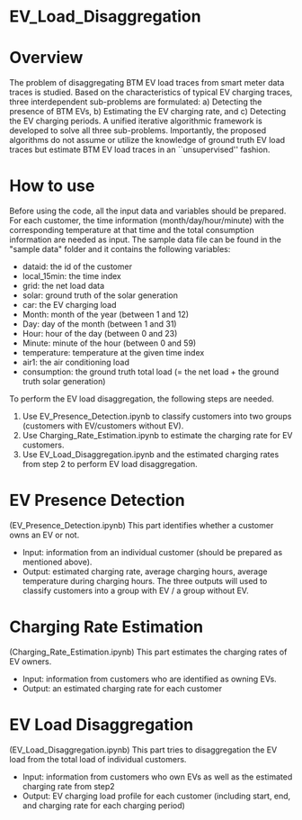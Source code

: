 # EV_Load_Disaggregation
# Overview
The problem of disaggregating BTM EV load traces from smart meter data traces is studied. Based on the characteristics of typical EV charging traces, three interdependent sub-problems are formulated: a) Detecting the presence of BTM EVs, b) Estimating the EV charging rate, and c) Detecting the EV charging periods. A unified iterative algorithmic framework is developed to solve all three sub-problems. Importantly, the proposed algorithms do not assume or utilize the knowledge of ground truth EV load traces but estimate BTM EV load traces in an ``unsupervised'' fashion.

# How to use
Before using the code, all the input data and variables should be prepared. 
For each customer, the time information (month/day/hour/minute) with the corresponding temperature at that time and the total consumption information are needed as input. The sample data file can be found in the "sample data" folder and it contains the following variables:
- dataid: the id of the customer
- local_15min: the time index
- grid: the net load data
- solar: ground truth of the solar generation
- car: the EV charging load
- Month: month of the year (between 1 and 12)
- Day: day of the month (between 1 and 31)
- Hour: hour of the day (between 0 and 23)
- Minute: minute of the hour (between 0 and 59)
- temperature: temperature at the given time index
- air1: the air conditioning load
- consumption: the ground truth total load (= the net load + the ground truth solar generation) 

To perform the EV load disaggregation, the following steps are needed.
1. Use EV_Presence_Detection.ipynb to classify customers into two groups (customers with EV/customers without EV).
2. Use Charging_Rate_Estimation.ipynb to estimate the charging rate for EV customers. 
3. Use EV_Load_Disaggregation.ipynb and the estimated charging rates from step 2 to perform EV load disaggregation.

# EV Presence Detection 
(EV_Presence_Detection.ipynb)
This part identifies whether a customer owns an EV or not. 
- Input: information from an individual customer (should be prepared as mentioned above).
- Output: estimated charging rate, average charging hours, average temperature during charging hours.
The three outputs will used to classify customers into a group with EV / a group without EV. 

# Charging Rate Estimation 
(Charging_Rate_Estimation.ipynb)
This part estimates the charging rates of EV owners.
- Input: information from customers who are identified as owning EVs.
- Output: an estimated charging rate for each customer

# EV Load Disaggregation 
(EV_Load_Disaggregation.ipynb)
This part tries to disaggregation the EV load from the total load of individual customers.
- Input: information from customers who own EVs as well as the estimated charging rate from step2
- Output: EV charging load profile for each customer (including start, end, and charging rate for each charging period)



